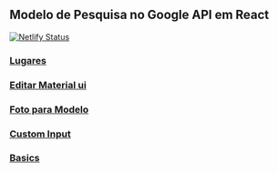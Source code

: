 ## Modelo de Pesquisa no Google API em React

[![Netlify Status](https://api.netlify.com/api/v1/badges/a9ee0fbb-3073-42af-8398-249edc8d6ee0/deploy-status)](https://app.netlify.com/sites/localizabar/deploys)

### [Lugares](https://developers.google.com/maps/documentation/places/web-service/supported_types)

### [Editar Material ui](https://material-ui.com/pt/customization/components/)

### [Foto para Modelo](https://unsplash.com/photos/A7nAGuGUToI?utm_source=unsplash&utm_medium=referral&utm_content=creditShareLink)

### [Custom Input](https://brettfisher.dev/custom-text-field/)

### [Basics](https://styled-components.com/docs/basics)
